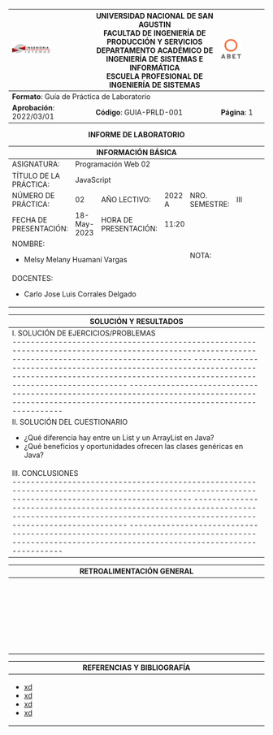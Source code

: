 <div>
<table width="1000px">
    <theader>
        <tr>
            <td><img src="https://github.com/rescobedoq/pw2/blob/main/epis.png?raw=true" alt="EPIS" style="width:50%; height:auto"/></td>
            <th>
                <span style="font-weight:bold;">UNIVERSIDAD NACIONAL DE SAN AGUSTIN</span><br />
                <span style="font-weight:bold;">FACULTAD DE INGENIERÍA DE PRODUCCIÓN Y SERVICIOS</span><br />
                <span style="font-weight:bold;">DEPARTAMENTO ACADÉMICO DE INGENIERÍA DE SISTEMAS E INFORMÁTICA</span><br />
                <span style="font-weight:bold;">ESCUELA PROFESIONAL DE INGENIERÍA DE SISTEMAS</span>
            </th>
            <td><img src="https://github.com/rescobedoq/pw2/blob/main/abet.png?raw=true" alt="ABET" style="width:50%; height:auto"/></td>
        </tr>
    </theader>
    <tbody>
        <tr><td colspan="3"><span style="font-weight:bold;">Formato</span>: Guía de Práctica de Laboratorio</td></tr>
        <tr><td><span style="font-weight:bold;">Aprobación</span>:  2022/03/01</td><td><span style="font-weight:bold;">Código</span>: GUIA-PRLD-001</td><td><span style="font-weight:bold;">Página</span>: 1</td></tr>
    </tbody>
</table>
</div>

<div align="center">
    <span style="font-weight:bold;">INFORME DE LABORATORIO</span><br />
</div>

<div align="center">
    <table width="1000px">
        <theader>
            <tr><th colspan="6">INFORMACIÓN BÁSICA</th></tr>
        </theader>
        <tbody>
            <tr><td>ASIGNATURA:</td><td colspan="5">Programación Web 02</td></tr>
            <tr><td>TÍTULO DE LA PRÁCTICA:</td><td colspan="5">JavaScript</td></tr>
            <tr><td>NÚMERO DE PRÁCTICA:</td><td>02</td><td>AÑO LECTIVO:</td><td>2022 A</td><td>NRO. SEMESTRE:</td><td width="60px">  III  </td></tr>
            <tr><td>FECHA DE PRESENTACIÓN:</td><td>18-May-2023</td><td>HORA DE PRESENTACIÓN:</td><td colspan="3">11:20</td></tr>
            <tr>
              <td colspan="4">NOMBRE:
                <ul>
            	    <li>Melsy Melany Huamaní Vargas</li>
                </ul>
              </td>
              <td>NOTA:</td><td></td>
            </tr>
            <tr>
              <td colspan="6" width="1000px">DOCENTES:
                <ul>
        	        <li>Carlo Jose Luis Corrales Delgado</li>
                </ul>
              </td>
            </tr>
        </tbody>
    </table>
</div>

<div align="center">
    <table width="1000px">
        <theader>
            <tr><th>SOLUCIÓN Y RESULTADOS</th></tr>
        </theader>
        <tbody>
          <tr>
            <td>I. SOLUCIÓN DE EJERCICIOS/PROBLEMAS<br/>
                -------------------------------------------------------------------------------------------------------------------------------------------------
                -------------------------------------------------------------------------------------------------------------------------------------------------
                -------------------------------------------------------------------------------------------------------------------------------------------------
            </td>
          </tr>
          <tr>
            <td>II. SOLUCIÓN DEL CUESTIONARIO<br />
              <ul>
                <li>¿Qué diferencia hay entre un List y un ArrayList en Java?<br>
                </li>
      		    	<li>¿Qué beneficios y oportunidades ofrecen las clases genéricas en Java?<br>
                </li>
    	        </ul>
            </td>
          </tr>
          <tr>
            <td>III. CONCLUSIONES<br/>
                -------------------------------------------------------------------------------------------------------------------------------------------------
                -------------------------------------------------------------------------------------------------------------------------------------------------
                -------------------------------------------------------------------------------------------------------------------------------------------------
            </td>
          </tr>
        </tbody>
    </table>
</div>

<div align="center">
    <table width="1000px">
        <theader>
            <tr><th>RETROALIMENTACIÓN GENERAL</th></tr>
        </theader>
        <tbody>
            <tr height="150px"><td width="1000px"></td></tr>
        </tbody>
    </table>
</div>

<div align="center">
    <table width="1000px">
        <theader>
            <tr><th>REFERENCIAS Y BIBLIOGRAFÍA</th></tr>
        </theader>
        <tbody>
          <tr><td width="1000px">
              <ul>
                <li><a href="xd">xd</a></li>
                <li><a href="xd">xd</a></li>
                <li><a href="xd">xd</a></li>
                <li><a href="xd">xd</a></li>
              </ul>
              </td>
          </tr>
        </tbody>
    </table>
</div>

